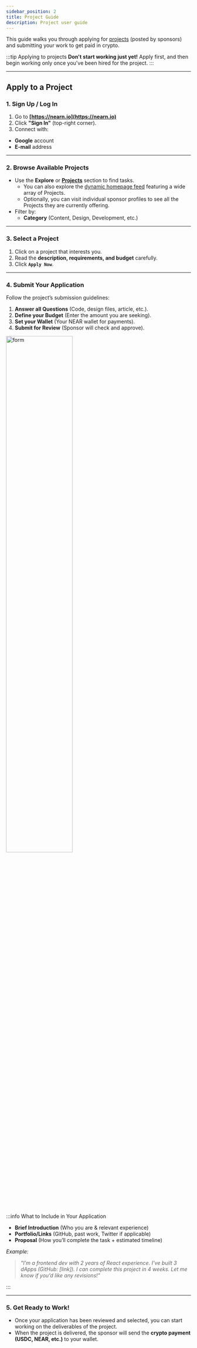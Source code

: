 ```yaml
---
sidebar_position: 2
title: Project Guide
description: Project user guide
---
```


This guide walks you through applying for [projects](../opportunities.md#projects) (posted by sponsors) and submitting your work to get paid in crypto.

:::tip Applying to projects
**Don't start working just yet!** Apply first, and then begin working only once you've been hired for the project.
:::

---

## Apply to a Project

### 1. Sign Up / Log In
1. Go to **[https://nearn.io](https://nearn.io)**
2. Click **"Sign In"** (top-right corner).
3. Connect with:
  - **Google** account
  - **E-mail** address

---

### 2. Browse Available Projects

- Use the **Explore** or [**Projects**](https://nearn.io/projects/) section to find tasks.
  - You can also explore the [dynamic homepage feed](https://nearn.io) featuring a wide array of Projects.
  - Optionally, you can visit individual sponsor profiles to see all the Projects they are currently offering.
- Filter by:
  - **Category** (Content, Design, Development, etc.)

---

### 3. Select a Project

1. Click on a project that interests you.
2. Read the **description, requirements, and budget** carefully.
3. Click **`Apply Now`**.

---

### 4. Submit Your Application

Follow the project’s submission guidelines:
1. **Answer all Questions** (Code, design files, article, etc.).
2. **Define your Budget** (Enter the amount you are seeking).
3. **Set your Wallet** (Your NEAR wallet for payments).
3. **Submit for Review** (Sponsor will check and approve).

<div class="screenshot">
<img alt="form" src="/img/talent/project.png" width="60%" />
</div>

<p>&nbsp;</p>

:::info What to Include in Your Application

- **Brief Introduction** (Who you are & relevant experience)
- **Portfolio/Links** (GitHub, past work, Twitter if applicable)
- **Proposal** (How you’ll complete the task + estimated timeline)

*Example:*
> *"I’m a frontend dev with 2 years of React experience. I’ve built 3 dApps (GitHub: [link]). I can complete this project in 4 weeks. Let me know if you’d like any revisions!"*

:::

---

### 5. Get Ready to Work!

- Once your application has been reviewed and selected, you can start working on the deliverables of the project.
- When the project is delivered, the sponsor will send the **crypto payment (USDC, NEAR, etc.)** to your wallet.
